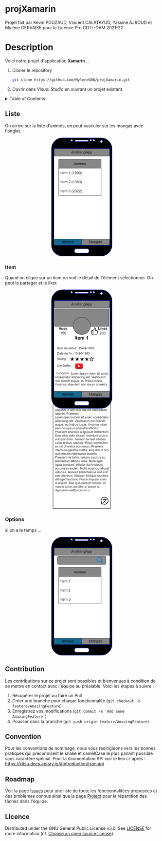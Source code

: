# projXamarin


Projet fait par Kevin POUZAUD, Vincent CALATAYUD, Yassine AJROUD et Mylène GERVAISE pour la Licence Pro CDTL-DAM 2021-22

# Description

Voici notre projet d'application **Xamarin** ...

1. Cloner le repository 
   ```sh
   git clone https://github.com/MyleneG06/projXamarin.git
   ```
2. Ouvrir dans _Visual Studio_ en ouvrant un projet existant. 



<details close>
  <summary>Table of Contents</summary>
  <ul>
    <li><a href="#liste">Liste</a></li>
    <li><a href="#item">Item</a></li>
    <li><a href="#options">Options</a></li>   
    <li><a href="#contribution">Contribution</a></li>
    <li><a href="#convention">Convention de nommage</a></li>
    <li><a href="#roadmap">RoadMap</a></li>
    <li><a href="#licence">Licence</a></li>
  </ul>
</details>



## Liste
On arrive sur la liste d'animés, on peut basculer sur les mangas avec l'onglet.

<p align="center">
  <img src="./Conceptions/Exportations/maquette_list_mangas.png" alt="AnimApp" width="200" height="auto"/>
</p>



### Item
Quand on clique sur un item on voit le détail de l'élément sélectionner. On peut le partager et le liker.

<p align="center">
  <img src="./Conceptions/Exportations/maquette_view_infos.png" alt="AnimApp" width="200" height="auto"/>
</p>

### Options
si on a le temps ...
<p align="center">
  <img src="./Conceptions/Exportations/maquette_list_mangas_options.png" alt="AnimApp" width="200" height="auto"/>
</p>





## Contribution
Les contributions sur ce projet sont possibles et bienvenues à condition de se mettre en contact avec l'équipe au préalable. Voici les étapes à suivre :

1. Récupérer le projet ou faire un Pull
2. Créer une branche pour chaque fonctionnalité (`git checkout -b feature/AmazingFeature`)
3. Enregistrez vos modifications (`git commit -m 'Add some AmazingFeature'`)
4. Pousser dans la branche (`git push origin feature/AmazingFeature`)

## Convention
Pour les conventions de nommage, nous vous redirigieons vers les bonnes pratiques qui préconnisent le snake et camelCase le plus parlant possible sans caractère spécial.
Pour la dcumentation API voir le lien ci-après : https://kitsu.docs.apiary.io/#introduction/json:api

## Roadmap
Voir la page [Issues](https://github.com/MyleneG06/projXamarin/issues) pour une liste de toute les fonctionnalitées proposées et des problèmes connus ainsi que la page 
[Project](https://github.com/users/MyleneG06/projects/2) pour la répartition des tâches dans l'équipe.


## Licence
Distributed under the GNU General Public License v3.0. See [LICENSE]() for more information (cf. [Choose an open source license](https://choosealicense.com/)).


